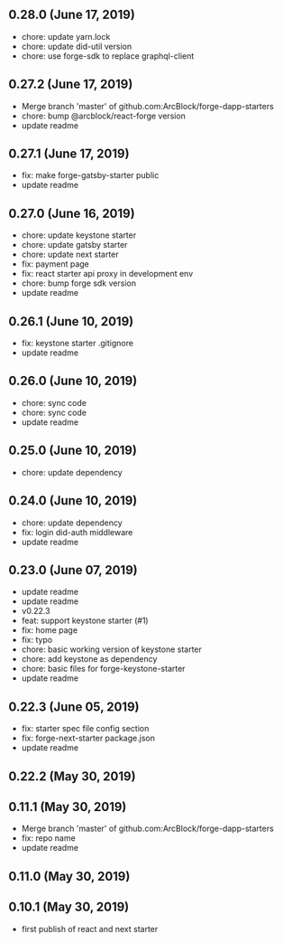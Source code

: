 ## 0.28.0 (June 17, 2019)

- chore: update yarn.lock
- chore: update did-util version
- chore: use forge-sdk to replace graphql-client

## 0.27.2 (June 17, 2019)
  - Merge branch 'master' of github.com:ArcBlock/forge-dapp-starters
  - chore: bump @arcblock/react-forge version
  - update readme

## 0.27.1 (June 17, 2019)
  - fix: make forge-gatsby-starter public
  - update readme

## 0.27.0 (June 16, 2019)
  - chore: update keystone starter
  - chore: update gatsby starter
  - chore: update next starter
  - fix: payment page
  - fix: react starter api proxy in development env
  - chore: bump forge sdk version
  - update readme

## 0.26.1 (June 10, 2019)
  - fix: keystone starter .gitignore
  - update readme

## 0.26.0 (June 10, 2019)
  - chore: sync code
  - chore: sync code
  - update readme

## 0.25.0 (June 10, 2019)
  - chore: update dependency

## 0.24.0 (June 10, 2019)
  - chore: update dependency
  - fix: login did-auth middleware
  - update readme

## 0.23.0 (June 07, 2019)
  - update readme
  - update readme
  - v0.22.3
  - feat: support keystone starter (#1)
  - fix: home page
  - fix: typo
  - chore: basic working version of keystone starter
  - chore: add keystone as dependency
  - chore: basic files for forge-keystone-starter
  - update readme

## 0.22.3 (June 05, 2019)
  - fix: starter spec file config section
  - fix: forge-next-starter package.json
  - update readme

## 0.22.2 (May 30, 2019)


## 0.11.1 (May 30, 2019)
  - Merge branch 'master' of github.com:ArcBlock/forge-dapp-starters
  - fix: repo name
  - update readme

## 0.11.0 (May 30, 2019)


## 0.10.1 (May 30, 2019)

- first publish of react and next starter
